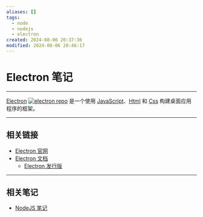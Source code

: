 ```yaml
---
aliases: []
tags:
  - node
  - nodejs
  - electron
created: 2024-08-06 20:37:36
modified: 2024-08-06 20:46:17
---
```


# Electron 笔记

---

[Electron](https://www.electronjs.org) [![electron repo](https://img.shields.io/github/stars/electron/electron
)](https://github.com/electron/electron) 是一个使用 [JavaScript](../JS/JS_Note.md)、[Html](../Frontend/Html_Note.md) 和 [Css](../Frontend/CSS_Note.md) 构建桌面应用程序的框架。

---

## 相关链接

* [Electron 官网](https://www.electronjs.org/zh/)
* [Electron 文档](https://www.electronjs.org/zh/docs/latest/)
	* [Electron 发行版](https://www.electronjs.org/zh/docs/latest/tutorial/electron-timelines)

---

## 相关笔记

* [NodeJS 笔记](NodeJS_Note.md)

